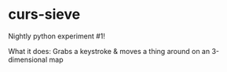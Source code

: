 curs-sieve
==========

Nightly python experiment #1!

What it does: Grabs a keystroke & moves a thing around on an 3-dimensional map
